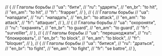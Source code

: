 // { // Глаголы борьбы
//     "ua": "бити",
//     "ru": "ударять",
//     "en_br": "to hit",
//     "en_am": "to hit",
//     "fr": "frapper",
// },
// { // Глаголы борьбы
//     "ua": "нападати",
//     "ru": "нападать",
//     "en_br": "to attack",
//     "en_am": "to attack",
//     "fr": "attaquer",
// },
// { // Глаголы борьбы
//     "ua": "охороняти",
//     "ru": "охранять",
//     "en_br": "to guard",
//     "en_am": "to guard",
//     "fr": "surveiller",
// },
// { // Глаголы борьбы
//     "ua": "перешкоджати",
//     "ru": "блокировать",
//     "en_br": "to block",
//     "en_am": "to block",
//     "fr": "bloquer",
// },
// { // Глаголы борьбы
//     "ua": "битися",
//     "ru": "драться",
//     "en_br": "to fight",
//     "en_am": "to fight",
//     "fr": "se battre",
// },
